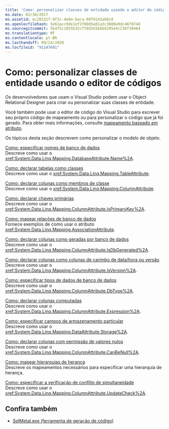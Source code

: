 ```yaml
---
title: 'Como: personalizar classes de entidade usando o editor de códigos'
ms.date: 03/30/2017
ms.assetid: ec28332f-9f3c-4e0a-baca-60f9141a68c0
ms.openlocfilehash: 5e61acc9de1ef2f00d5e81a3c3080a9dc46f074d
ms.sourcegitcommit: 5b475c1855b32cf78d2d1bbb4295e4c236f39464
ms.translationtype: MT
ms.contentlocale: pt-BR
ms.lasthandoff: 09/24/2020
ms.locfileid: "91147691"
---
```

# <a name="how-to-customize-entity-classes-by-using-the-code-editor"></a>Como: personalizar classes de entidade usando o editor de códigos

Os desenvolvedores que usam o Visual Studio podem usar o Object Relational Designer para criar ou personalizar suas classes de entidade.  
  
 Você também pode usar o editor de código do Visual Studio para escrever seu próprio código de mapeamento ou para personalizar o código que já foi gerado. Para obter mais informações, consulte [mapeamento baseado em atributo](attribute-based-mapping.md).  
  
 Os tópicos desta seção descrevem como personalizar o modelo de objeto.  
  
 [Como: especificar nomes de banco de dados](how-to-specify-database-names.md)  
 Descreve como usar o <xref:System.Data.Linq.Mapping.DatabaseAttribute.Name%2A>.  
  
 [Como: declarar tabelas como classes](how-to-represent-tables-as-classes.md)  
 Descreve como usar o <xref:System.Data.Linq.Mapping.TableAttribute>.  
  
 [Como: declarar colunas como membros de classe](how-to-represent-columns-as-class-members.md)  
 Descreve como usar o <xref:System.Data.Linq.Mapping.ColumnAttribute>.  
  
 [Como: declarar chaves primárias](how-to-represent-primary-keys.md)  
 Descreve como usar o <xref:System.Data.Linq.Mapping.ColumnAttribute.IsPrimaryKey%2A>.  
  
 [Como: mapear relações de banco de dados](how-to-map-database-relationships.md)  
 Fornece exemplos de como usar o atributo <xref:System.Data.Linq.Mapping.AssociationAttribute>.  
  
 [Como: declarar colunas como geradas por banco de dados](how-to-represent-columns-as-database-generated.md)  
 Descreve como usar o <xref:System.Data.Linq.Mapping.ColumnAttribute.IsDbGenerated%2A>.  
  
 [Como: declarar colunas como colunas de carimbo de data/hora ou versão](how-to-represent-columns-as-timestamp-or-version-columns.md)  
 Descreve como usar o <xref:System.Data.Linq.Mapping.ColumnAttribute.IsVersion%2A>.  
  
 [Como: especificar tipos de dados de banco de dados](how-to-specify-database-data-types.md)  
 Descreve como usar o <xref:System.Data.Linq.Mapping.ColumnAttribute.DbType%2A>.  
  
 [Como: declarar colunas computadas](how-to-represent-computed-columns.md)  
 Descreve como usar o <xref:System.Data.Linq.Mapping.ColumnAttribute.Expression%2A>.  
  
 [Como: especificar campos de armazenamento particular](how-to-specify-private-storage-fields.md)  
 Descreve como usar o <xref:System.Data.Linq.Mapping.DataAttribute.Storage%2A>.  
  
 [Como: declarar colunas com permissão de valores nulos](how-to-represent-columns-as-allowing-null-values.md)  
 Descreve como usar o <xref:System.Data.Linq.Mapping.ColumnAttribute.CanBeNull%2A>.  
  
 [Como: mapear hierarquias de herança](how-to-map-inheritance-hierarchies.md)  
 Descreve os mapeamentos necessários para especificar uma hierarquia de herança.  
  
 [Como: especificar a verificação de conflito de simultaneidade](how-to-specify-concurrency-conflict-checking.md)  
 Descreve como usar o <xref:System.Data.Linq.Mapping.ColumnAttribute.UpdateCheck%2A>.  
  
## <a name="see-also"></a>Confira também

- [SqlMetal.exe (ferramenta de geração de código)](../../../../tools/sqlmetal-exe-code-generation-tool.md)
